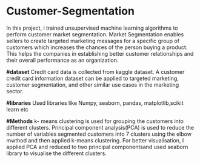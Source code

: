 # Customer-Segmentation
In this project, i trained unsupervised machine learning algorithms to perform customer market segmentation.
Market Segmentation enables sellers to create targeted marketing messages for a specific group of customers which increases the chances of the person buying a product. This helps the companies in establishing better customer relationships and their overall performance as an organization.



**#dataset**
 Credit card data is collected from kaggle dataset.
A customer credit card information dataset can be applied to targeted marketing, customer segmentation, and other similar use cases in the marketing sector.


**#libraries**
Used libraries like Numpy, seaborn, pandas, matplotlib,scikit learn etc



**#Methods**
k- means clustering is used for grouping the customers into different clusters.
Principal component analysis(PCA) is used to reduce the number of variables 
segmented customers into 7 clusters using the elbow mwthod and then applied k-means clustering.
For better visualisation, I applied PCA and reduced to two principal componentsand used seaborn library to visualise the different clusters.
